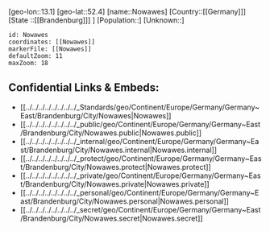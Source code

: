 ﻿---
location: [52.4,13.1]
mapzoom: [7,12] 
mapmarker: city 
type: City
tags:
- geo/City


SpocWebEntityId: 32977
isDeleted: false
confidential: public

---
[geo-lon::13.1]
[geo-lat::52.4]
[name::Nowawes]
[Country::[[Germany]]]
[State ::[[Brandenburg]]] ]
[Population::]
[Unknown::]


```leaflet
id: Nowawes
coordinates: [[Nowawes]]
markerFile: [[Nowawes]]
defaultZoom: 11 
maxZoom: 18
```


## Confidential Links & Embeds: 
- [[../../../../../../../../_Standards/geo/Continent/Europe/Germany/Germany~East/Brandenburg/City/Nowawes|Nowawes]] 
- [[../../../../../../../../_public/geo/Continent/Europe/Germany/Germany~East/Brandenburg/City/Nowawes.public|Nowawes.public]] 
- [[../../../../../../../../_internal/geo/Continent/Europe/Germany/Germany~East/Brandenburg/City/Nowawes.internal|Nowawes.internal]] 
- [[../../../../../../../../_protect/geo/Continent/Europe/Germany/Germany~East/Brandenburg/City/Nowawes.protect|Nowawes.protect]] 
- [[../../../../../../../../_private/geo/Continent/Europe/Germany/Germany~East/Brandenburg/City/Nowawes.private|Nowawes.private]] 
- [[../../../../../../../../_personal/geo/Continent/Europe/Germany/Germany~East/Brandenburg/City/Nowawes.personal|Nowawes.personal]] 
- [[../../../../../../../../_secret/geo/Continent/Europe/Germany/Germany~East/Brandenburg/City/Nowawes.secret|Nowawes.secret]] 
